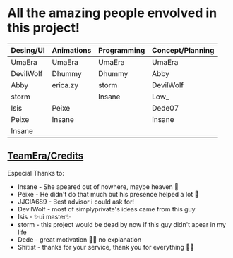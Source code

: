 # All the amazing people envolved in this project!

 | Desing/UI | Animations | Programming | Concept/Planning |
 |-----------|------------|-------------|------------------|
 | UmaEra    | UmaEra     | UmaEra      | UmaEra           |
 | DevilWolf | Dhummy     | Dhummy      | Abby             |
 | Abby      | erica.zy   | storm       | DevilWolf        |
 | storm     |            | Insane      | Low_             |
 | Isis      | Peixe      |             | Dede07           |
 | Peixe     | Insane     |             | Insane           |
 | Insane    |            |             |                  |

 [TeamEra/Credits](https://umaera.github.io/asp/credits.html)
 -
Especial Thanks to:
- Insane    - She apeared out of nowhere, maybe heaven 💛
- Peixe     - He didn't do that much but his presence helped a lot 💖
- JJCIA689  - Best advisor i could ask for!
- DevilWolf - most of simplyprivate's ideas came from this guy
- Isis      - ✨ui master✨
- storm     - this project would be dead by now if this guy didn't apear in my life
- Dede      - great motivation 🤷‍♀️ no explanation
- Shitist   - thanks for your service, thank you for everything 🎁🌟
